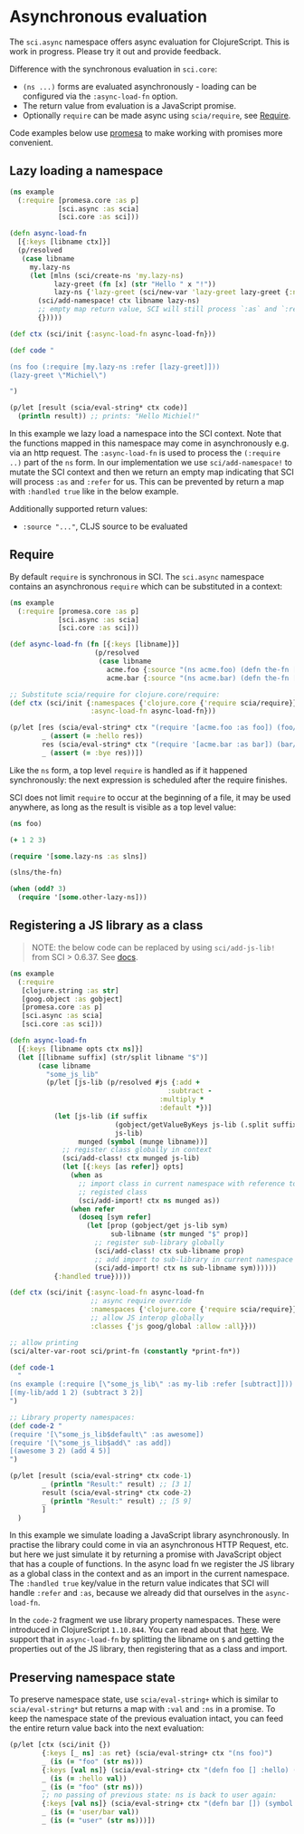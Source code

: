 # Asynchronous evaluation

The `sci.async` namespace offers async evaluation for ClojureScript. This is
work in progress. Please try it out and provide feedback.

Difference with the synchronous evaluation in `sci.core`:

- `(ns ...)` forms are evaluated asynchronously - loading can be configured
  via the `:async-load-fn` option.
- The return value from evaluation is a JavaScript promise.
- Optionally `require` can be made async using `scia/require`, see [Require](#require).

Code examples below use
[promesa](https://cljdoc.org/d/funcool/promesa/8.0.450/doc/user-guide) to make
working with promises more convenient.

## Lazy loading a namespace

``` clojure
(ns example
  (:require [promesa.core :as p]
            [sci.async :as scia]
            [sci.core :as sci]))

(defn async-load-fn
  [{:keys [libname ctx]}]
  (p/resolved
   (case libname
     my.lazy-ns
     (let [mlns (sci/create-ns 'my.lazy-ns)
           lazy-greet (fn [x] (str "Hello " x "!"))
           lazy-ns {'lazy-greet (sci/new-var 'lazy-greet lazy-greet {:ns mlns})}]
       (sci/add-namespace! ctx libname lazy-ns)
       ;; empty map return value, SCI will still process `:as` and `:refer`
       {}))))

(def ctx (sci/init {:async-load-fn async-load-fn}))

(def code "

(ns foo (:require [my.lazy-ns :refer [lazy-greet]]))
(lazy-greet \"Michiel\")

")

(p/let [result (scia/eval-string* ctx code)]
  (println result)) ;; prints: "Hello Michiel!"
```

In this example we lazy load a namespace into the SCI context. Note that the
functions mapped in this namespace may come in asynchronously e.g. via an http
request. The `:async-load-fn` is used to process the `(:require ..)` part of the
`ns` form. In our implementation we use `sci/add-namespace!` to mutate the SCI
context and then we return an empty map indicating that SCI will process `:as`
and `:refer` for us. This can be prevented by return a map with `:handled true`
like in the below example.

Additionally supported return values:

- `:source "..."`, CLJS source to be evaluated

## Require

By default `require` is synchronous in SCI. The `sci.async` namespace contains
an asynchronous `require` which can be substituted in a context:

``` clojure
(ns example
  (:require [promesa.core :as p]
            [sci.async :as scia]
            [sci.core :as sci]))

(def async-load-fn (fn [{:keys [libname]}]
                     (p/resolved
                      (case libname
                        acme.foo {:source "(ns acme.foo) (defn the-fn [] :hello)"}
                        acme.bar {:source "(ns acme.bar) (defn the-fn [] :bye)"}))))

;; Substitute scia/require for clojure.core/require:
(def ctx (sci/init {:namespaces {'clojure.core {'require scia/require}}
                    :async-load-fn async-load-fn}))

(p/let [res (scia/eval-string* ctx "(require '[acme.foo :as foo]) (foo/the-fn)")
        _ (assert (= :hello res))
        res (scia/eval-string* ctx "(require '[acme.bar :as bar]) (bar/the-fn)")
        _ (assert (= :bye res))])
```

Like the `ns` form, a top level `require` is handled as if it happened
synchronously: the next expression is scheduled after the require finishes.

SCI does not limit `require` to occur at the beginning of a file, it may be used
anywhere, as long as the result is visible as a top level value:

``` clojure
(ns foo)

(+ 1 2 3)

(require '[some.lazy-ns :as slns])

(slns/the-fn)

(when (odd? 3)
  (require '[some.other-lazy-ns]))
```

## Registering a JS library as a class

> NOTE: the below code can be replaced by using `sci/add-js-lib!` from SCI > 0.6.37. See [docs]().

``` clojure
(ns example
  (:require
   [clojure.string :as str]
   [goog.object :as gobject]
   [promesa.core :as p]
   [sci.async :as scia]
   [sci.core :as sci]))

(defn async-load-fn
  [{:keys [libname opts ctx ns]}]
  (let [[libname suffix] (str/split libname "$")]
       (case libname
         "some_js_lib"
         (p/let [js-lib (p/resolved #js {:add +
                                       :subtract -
                                     :multiply *
                                     :default *})]
           (let [js-lib (if suffix
                          (gobject/getValueByKeys js-lib (.split suffix "."))
                          js-lib)
                 munged (symbol (munge libname))]
             ;; register class globally in context
             (sci/add-class! ctx munged js-lib)
             (let [{:keys [as refer]} opts]
               (when as
                 ;; import class in current namespace with reference to globally
                 ;; registed class
                 (sci/add-import! ctx ns munged as))
               (when refer
                 (doseq [sym refer]
                   (let [prop (gobject/get js-lib sym)
                         sub-libname (str munged "$" prop)]
                     ;; register sub-library globally
                     (sci/add-class! ctx sub-libname prop)
                     ;; add import to sub-library in current namespace
                     (sci/add-import! ctx ns sub-libname sym))))))
           {:handled true}))))

(def ctx (sci/init {:async-load-fn async-load-fn
                    ;; async require override
                    :namespaces {'clojure.core {'require scia/require}}
                    ;; allow JS interop globally
                    :classes {'js goog/global :allow :all}}))

;; allow printing
(sci/alter-var-root sci/print-fn (constantly *print-fn*))

(def code-1
  "
(ns example (:require [\"some_js_lib\" :as my-lib :refer [subtract]]))
[(my-lib/add 1 2) (subtract 3 2)]
")

;; Library property namespaces:
(def code-2 "
(require '[\"some_js_lib$default\" :as awesome])
(require '[\"some_js_lib$add\" :as add])
[(awesome 3 2) (add 4 5)]
")

(p/let [result (scia/eval-string* ctx code-1)
        _ (println "Result:" result) ;; [3 1]
        result (scia/eval-string* ctx code-2)
        _ (println "Result:" result) ;; [5 9]
        ]
  )
```

In this example we simulate loading a JavaScript library asynchronously. In
practise the library could come in via an asynchronous HTTP Request, etc. but
here we just simulate it by returning a promise with JavaScript object that has
a couple of functions. In the async load fn we register the JS library as a
global class in the context and as an import in the current namespace. The
`:handled true` key/value in the return value indicates that SCI will handle `:refer` and `:as`, because we already did that ourselves in the `async-load-fn`.

In the `code-2` fragment we use library property namespaces. These were
introduced in ClojureScript `1.10.844`. You can read about that
[here](https://clojurescript.org/news/2021-04-06-release#_library_property_namespaces).
We support that in `async-load-fn` by splitting the libname on `$` and getting
the properties out of the JS library, then registering that as a class and
import.

## Preserving namespace state

To preserve namespace state, use `scia/eval-string+` which is similar to
`scia/eval-string*` but returns a map with `:val` and `:ns` in a promise. To
keep the namespace state of the previous evaluation intact, you can feed the
entire return value back into the next evaluation:

``` clojure
(p/let [ctx (sci/init {})
        {:keys [_ ns] :as ret} (scia/eval-string+ ctx "(ns foo)")
        _ (is (= "foo" (str ns)))
        {:keys [val ns]} (scia/eval-string+ ctx "(defn foo [] :hello) (foo/foo)" ret)
        _ (is (= :hello val))
        _ (is (= "foo" (str ns)))
        ;; no passing of previous state: ns is back to user again:
        {:keys [val ns]} (scia/eval-string+ ctx "(defn bar []) (symbol #'bar)")
        _ (is (= 'user/bar val))
        _ (is (= "user" (str ns)))])
```
